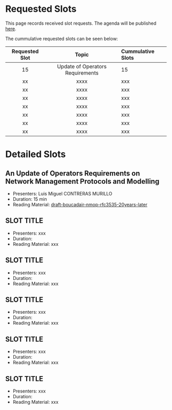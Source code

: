 # Requested Slots

This page records received slot requests. The agenda will be published [here](https://github.com/ietf-wg-nmop/IETF-Meetings/blob/main/120/agenda.md).

The cummulative requested slots can be seen below:

| Requested Slot          | Topic              | Cummulative Slots      |
|:-------------:|:-----------------:|:----------------|
| 15 | Update of Operators Requirements | 15    |
| xx | xxxx | xxx    |
| xx | xxxx | xxx    |
| xx | xxxx | xxx    |
| xx | xxxx | xxx    |
| xx | xxxx | xxx    |
| xx | xxxx | xxx    |
| xx | xxxx | xxx    |

# Detailed Slots

## An Update of Operators Requirements on Network Management Protocols and Modelling

 * Presenters: Luis Miguel CONTRERAS MURILLO
 * Duration: 15 min
 * Reading Material: [draft-boucadair-nmop-rfc3535-20years-later](https://datatracker.ietf.org/doc/draft-boucadair-nmop-rfc3535-20years-later/)

## SLOT TITLE

 * Presenters: xxx
 * Duration:
 * Reading Material: xxx

## SLOT TITLE

 * Presenters: xxx
 * Duration:
 * Reading Material: xxx

## SLOT TITLE

 * Presenters: xxx
 * Duration:
 * Reading Material: xxx

## SLOT TITLE

 * Presenters: xxx
 * Duration:
 * Reading Material: xxx

## SLOT TITLE

 * Presenters: xxx
 * Duration:
 * Reading Material: xxx 

